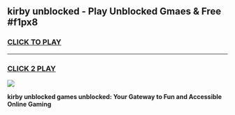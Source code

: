 
## kirby unblocked - Play Unblocked Gmaes & Free #f1px8
<h3>
<a href="https://news.freeplayer.one?title=kirby_unblocked&ref=24F">CLICK TO PLAY</a></h3>
<hr>

<h3>
<a href="https://news.freeplayer.one?title=kirby_unblocked&ref=24F">CLICK 2 PLAY</a>
  
</h3>

<a href="https://news.freeplayer.one?title=kirby_unblocked&ref=24F/"><img src="https://clearcache.store/games.png"></a>


**kirby unblocked games unblocked: Your Gateway to Fun and Accessible Online Gaming**

